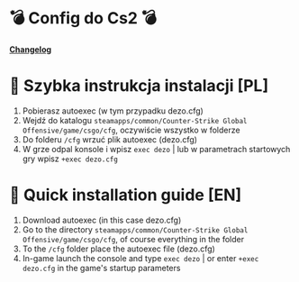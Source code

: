 #   💣 Config do Cs2 💣

[**Changelog**](https://github.com/1Dezo/Config-Cs2/commits/main)

# 🔋 Szybka instrukcja instalacji [PL]
1. Pobierasz autoexec (w tym przypadku dezo.cfg)
2. Wejdź do katalogu `steamapps/common/Counter-Strike Global Offensive/game/csgo/cfg`, oczywiście wszystko w folderze
3. Do folderu `/cfg` wrzuć plik autoexec (dezo.cfg)
4. W grze odpal konsole i wpisz `exec dezo` | lub w parametrach startowych gry wpisz `+exec dezo.cfg`

# 🔋 Quick installation guide [EN]
1. Download autoexec (in this case dezo.cfg)
2. Go to the directory `steamapps/common/Counter-Strike Global Offensive/game/csgo/cfg`, of course everything in the folder
3. To the `/cfg` folder place the autoexec file (dezo.cfg)
4. In-game launch the console and type `exec dezo` | or enter `+exec dezo.cfg` in the game's startup parameters
